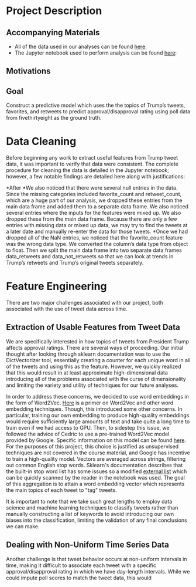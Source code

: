 # Project Description

## Accompanying Materials
* All of the data used in our analyses can be found [here](https://github.com/msnwatson/cs109aproject/tree/master/data):
* The Jupyter notebook used to perform analysis can be found [here](https://github.com/msnwatson/cs109aproject/blob/master/trumptweetapproval.ipynb):

## Motivations

## Goal
Construct a predictive model which uses the the topics of Trump’s tweets, favorites, and retweets to predict approval/disapproval rating using poll data from fivethirtyeight as the ground truth.

# Data Cleaning

Before beginning any work to extract useful features from Trump tweet data, it was important to verify that data were consistent. The complete procedure for cleaning the data is detailed in the Jupyter notebook; however, a few notable findings are detailed here along with justifications:

*After 
*We also noticed that there were several null entries in the data. Since the missing categories included favorite_count and retweet_count, which are a huge part of our analysis, we dropped these entries from the main data frame and added them to a separate data frame. We also noticed several entries where the inputs for the features were mixed up. We also dropped these from the main data frame. Because there are only a few entries with missing data or mixed up data, we may try to find the tweets at a later date and manually re-enter the data for those tweets.
*Once we had dropped all of the NaN entries, we noticed that the favorite_count feature was the wrong data type. We converted the column’s data type from object to float. Then we split the main data frame into two separate data frames data_retweets and data_not_retweets so that we can look at trends in Trump’s retweets and Trump’s original tweets separately.


# Feature Engineering

There are two major challenges associated with our project, both associated with the use of tweet data across time.

## Extraction of Usable Features from Tweet Data

We are specifically interested in how topics of tweets from President Trump affects approval ratings. There are several ways of proceeding. Our initial thought after looking through sklearn documentation was to use the DictVectorizer tool, essentially creating a counter for each unique word in all of the tweets and using this as the feature. However, we quickly realized that this would result in at least approximate high-dimensional data introducing all of the problems associated with the curse of dimensionality and limiting the variety and utility of techniques for our future analyses.

In order to address these concerns, we decided to use word embeddings in the form of Word2Vec. [Here](https://machinelearningmastery.com/what-are-word-embeddings/) is a primer on Word2Vec and other word embedding techniques. Though, this introduced some other concerns. In particular, training our own embedding to produce high-quality embeddings would require sufficiently large amounts of text and take quite a long time to train even if we had access to GPU. Then, to sidestep this issue, we followed the advice of Cedric to use a pre-trained Word2Vec model provided by Google. Specific information on this model can be found [here](https://code.google.com/archive/p/word2vec/). For the purposes of this project, this choice is justified as unsupervised techniques are not covered in the course material, and Google has incentive to train a high-quality model. Vectors are averaged across strings, filtering out common English stop words. Sklearn's documentation describes that the built-in stop word list has some issues so a modified [external list](https://gist.github.com/sebleier/554280) which can be quickly scanned by the reader in the notebook was used. The goal of this aggregation is to attain a word embedding vector which represents the main topics of each tweet to "tag" tweets.

It is important to note that we take such great lengths to employ data science and machine learning techniques to classify tweets rather than manually constructing a list of keywords to avoid introducing our own biases into the classification, limiting the validation of any final conclusions we can make.

## Dealing with Non-Uniform Time Series Data

Another challenge is that tweet behavior occurs at non-uniform intervals in time, making it difficult to associate each tweet with a specific approval/disapproval rating in which we have day-length intervals. While we could impute poll scores to match the tweet data, this would 